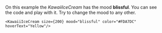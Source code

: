 On this example the *KawaiiIceCream* has the mood <b>blissful</b>. You can see the code and play with it. Try to change the mood to any other.

```
<KawaiiIceCream size={200} mood="blissful" color="#FDA7DC" hoverText="Yellow"/>
```
